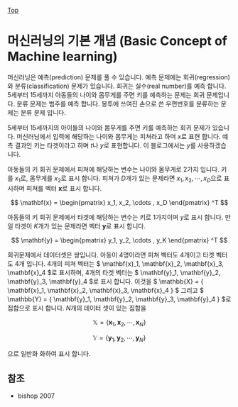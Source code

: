 [Top](index.md)

# 머신러닝의 기본 개념 (Basic Concept of Machine learning)

머신러닝은 예측(prediction) 문제를 풀 수 있습니다. 예측 문제에는 회귀(regression)와 분류(classification) 문제가 있습니다. 회귀는 실수(real number)를 예측 합니다. 5세부터 15세까지 아동들의 나이와 몸무게를 주면 키를 예측하는 문제는 회귀 문제입니다. 분류 문제는 범주를 예측 합니다. 봉투에 쓰여진 손으로 쓴 우편번호를 분류하는 문제는 분류 문제 입니다.

5세부터 15세까지의 아이들의 나이와 몸무게를 주면 키를 예측하는 회귀 문제가 있습니다. 머신러닝에서 입력에 해당하는 나이와 몸무게는 피쳐라고 하며 $x$로 표현 합니다. 예측 결과인 키는 타겟이라고 하며 $t$나 $y$로 표현합니다. 이 블로그에서는 $y$를 사용하겠습니다.

아동들의 키 회귀 문제에서 피쳐에 해당하는 변수는 나이와 몸무게로 2가지 입니다. 키를 $x_1$로, 몸무게를 $x_2$로 표시 합니다. 피쳐가 $D$개가 있는 문제라면 $x_1, x_2, \cdots , x_D$으로 표시하며 피쳐를 벡터 $\mathbf{x}$로 표시 합니다.

$$
\mathbf{x}
= \begin{pmatrix}
x_1, x_2, \cdots , x_D
\end{pmatrix} ^T
$$

아동들의 키 회귀 문제에서 타겟에 해당하는 변수는 키로 1가지이며 $y$로 표시 합니다. 만일 타겟이 $K$개가 있는 문제라면 벡터 $\mathbf{y}$로 표시 합니다. 

$$
\mathbf{y}
= \begin{pmatrix}
y_1, y_2, \cdots , y_K
\end{pmatrix} ^T
$$

회귀문제에서 데이터셋은 쌍입니다. 아동이 4명이라면 피쳐 벡터도 4개이고 타겟 벡터도 4개 입니다. 4개의 피쳐 벡터는 $ \mathbf{x}_1, \mathbf{x}_2, \mathbf{x}_3, \mathbf{x}_4 $로 표시하며, 4개의 타겟 벡터는 $ \mathbf{y}_1, \mathbf{y}_2, \mathbf{y}_3, \mathbf{y}_4 $로 표시 합니다. 이것을 $ \mathbb{X} = \{ \mathbf{x}_1, \mathbf{x}_2, \mathbf{x}_3, \mathbf{x}_4 \} $ 그리고 $ \mathbb{Y} = \{ \mathbf{y}_1, \mathbf{y}_2, \mathbf{y}_3, \mathbf{y}_4 \} $로 집합으로 표시 합니다. $N$개의 데이터 셋이 있는 집합을

$$
\mathbb{X} = \{ \mathbf{x}_1, \mathbf{x}_2, \cdots, \mathbf{x}_N \}
$$

$$
\mathbb{Y} = \{ \mathbf{y}_1, \mathbf{y}_2, \cdots, \mathbf{y}_N \}
$$

으로 일반화 화하여 표시 합니다.

## 참조

- bishop 2007
